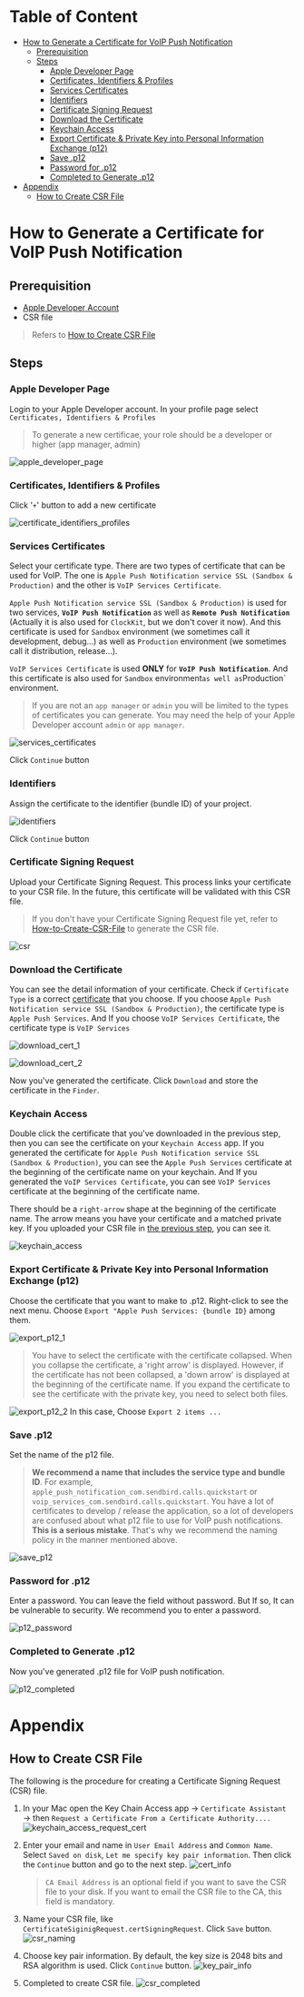 # Table of Content
- [How to Generate a Certificate for VoIP Push Notification](#how-to-generate-a-certificate-for-voip-push-notification)
  * [Prerequisition](#prerequisition)
  * [Steps](#steps)
    + [Apple Developer Page](#apple-developer-page)
    + [Certificates, Identifiers & Profiles](#certificates-identifiers-&-profiles)
    + [Services Certificates](#services-certificates)
    + [Identifiers](#identifiers)
    + [Certificate Signing Request](#certificate-signing-request)
    + [Download the Certificate](#download-the-certificate)
    + [Keychain Access](#keychain-access)
    + [Export Certificate & Private Key into Personal Information Exchange (p12)](#export-certificate-&-private-key-into-personal-information-exchange-(p12))
    + [Save .p12](#save-p12)
    + [Password for .p12](#password-for-p12)
    + [Completed to Generate .p12](#completed-to-generate-p12)
- [Appendix](#appendix)
  * [How to Create CSR File](#how-to-create-csr-file)

# How to Generate a Certificate for VoIP Push Notification

## Prerequisition

* [Apple Developer Account](https://developer.apple.com)
* CSR file

> Refers to [How to Create CSR File](#How-to-Create-CSR-File)

## Steps

### Apple Developer Page

Login to your Apple Developer account. In your profile page select `Certificates, Identifiers & Profiles`

> To generate a new certificae, your role should be a developer or higher (app manager, admin)

![apple_developer_page](./Assets/1_apple_developer_page.png)

### Certificates, Identifiers & Profiles

Click '`+`' button to add a new certificate

![certificate_identifiers_profiles](./Assets/2_certificate_identifiers_profiles.png)

### Services Certificates

Select your certificate type. There are two types of certificate that can be used for VoIP. The one is `Apple Push Notification service SSL (Sandbox & Production)` and the other is `VoIP Services Certificate`.  

 `Apple Push Notification service SSL (Sandbox & Production)` is used for two services, **`VoIP Push Notification`** as well as **`Remote Push Notification`** (Actually it is also used for `ClockKit`, but we don't cover it now). And this certificate is used for `Sandbox` environment (we sometimes call it development, debug...) as well as `Production` environment (we sometimes call it distribution, release...). 

`VoIP Services Certificate` is used **ONLY** for **`VoIP Push Notification`**. And this certificate is also used for `Sandbox` environment` as well as `Production` environment.

>  If you are not an `app manager` or `admin` you will be limited to the types of certificates you can generate. You may need the help of your Apple Developer account `admin` or `app manager`.

![services_certificates](./Assets/3_services_certificates.png)

Click `Continue` button

### Identifiers

Assign the certificate to the identifier (bundle ID) of your project.

![identifiers](./Assets/4_identifiers.png)

Click `Continue` button

### Certificate Signing Request

Upload your Certificate Signing Request. This process links your certificate to your CSR file. In the future, this certificate will be validated with this CSR file.

> If you don't have your Certificate Signing Request file yet, refer to [How-to-Create-CSR-File](#How-to-Create-CSR-File) to generate the CSR file.

![csr](./Assets/5_csr.png)

### Download the Certificate

You can see the detail information of your certificate. Check if `Certificate Type` is a correct [certificate](#Services-Certificates) that you choose. If you choose  `Apple Push Notification service SSL (Sandbox & Production)`, the certificate type is `Apple Push Services`. And If you choose `VoIP Services Certificate`, the certificate type is `VoIP Services`

![download_cert_1](./Assets/6_download_cert_1.png)

![download_cert_2](./Assets/6_download_cert_2.png)

Now you've generated the certificate. Click `Download` and store the certificate in the `Finder`.

### Keychain Access

Double click the certificate that you've downloaded in the previous step, then you can see the certificate on your `Keychain Access` app. If you generated the certificate for `Apple Push Notification service SSL (Sandbox & Production)`, you can see the `Apple Push Services` certificate at the beginning of the certificate name on your keychain. And If you generated the `VoIP Services Certificate`, you can see `VoIP Services` certificate at the beginning of the certificate name.

There should be a `right-arrow` shape at the beginning of the certificate name. The arrow means you have your certificate and a matched private key. If you uploaded your CSR file in [the previous step](#Certificate-Signing-Request), you can see it.

![keychain_access](./Assets/7_keychain_access.png)

### Export Certificate & Private Key into Personal Information Exchange (p12)

Choose the certificate that you want to make to .p12. Right-click to see the next menu. Choose `Export "Apple Push Services: {bundle ID}` among them. 

![export_p12_1](./Assets/8_export_p12_1.png)

> You have to select the certificate with the certificate collapsed. When you collapse the certificate, a 'right arrow' is displayed. However, if the certificate has not been collapsed, a 'down arrow' is displayed at the beginning of the certificate name. If you expand the certificate to see the certificate with the private key, you need to select both files.

![export_p12_2](./Assets/8_export_p12_2.png)
In this case, Choose `Export 2 items ...`

### Save .p12

Set the name of the p12 file. 

>  **We recommend a name that includes the service type and bundle ID**. For example, `apple_push_notification_com.sendbird.calls.quickstart` or` voip_services_com.sendbird.calls.quickstart`. You have a lot of certificates to develop / release the application, so a lot of developers are confused about what p12 file to use for VoIP push notifications. **This is a serious mistake**. That's why we recommend the naming policy in the manner mentioned above.

![save_p12](./Assets/9_save_p12.png)

### Password for .p12

Enter a password. You can leave the field without password. But If so, It can be vulnerable to security. We recommend you to enter a password.

![p12_password](./Assets/10_p12_password.png)

### Completed to Generate .p12

Now you've generated .p12 file for VoIP push notification.

![p12_completed](./Assets/11_p12_completed.png)

# Appendix

## How to Create CSR File

The following is the procedure for creating a Certificate Signing Request (CSR) file.

1. In your Mac open the Key Chain Access app → `Certificate Assistant` → then `Request a Certificate From a Certificate Authority....`
   ![keychain_access_request_cert](./Assets/A1_1_keychain_access_request_cert.png)

2. Enter your email and name in `User Email Address` and `Common Name`. Select `Saved on disk`, `Let me specify key pair information`. Then click the `Continue` button and go to the next step.
   ![cert_info](./Assets/A1_2_cert_info.png)

   >  `CA Email Address` is an optional field if you want to save the CSR file to your disk. If you want to email the CSR file to the CA, this field is mandatory.

3. Name your CSR file, like `CertificateSiginigRequest.certSigningRequest`. Click `Save` button.
   ![csr_naming](./Assets/A1_3_csr_naming.png)

4. Choose key pair information. By default, the key size is 2048 bits and RSA algorithm is used. Click `Continue` button.
   ![key_pair_info](./Assets/A1_4_key_pair_info.png)

5. Completed to create CSR file.
   ![csr_completed](./Assets/A1_5_csr_completed.png)
